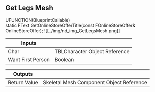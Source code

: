 ## Get Legs Mesh
UFUNCTION(BlueprintCallable)<br />    static FText GetOnlineStoreOfferTitle(const FOnlineStoreOffer&amp; OnlineStoreOffer);
![[../img/nd_img_GetLegsMesh.png]]

|Inputs||
|--|--|
| Char | TBLCharacter Object Reference |
| Want First Person | Boolean |

|Outputs||
|--|--|
| Return Value | Skeletal Mesh Component Object Reference |
